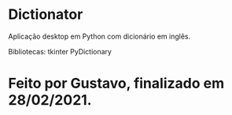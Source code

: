 # Dictionator
Aplicação desktop em Python com dicionário em inglês.

Bibliotecas:
tkinter
PyDictionary

# Feito por Gustavo, finalizado em 28/02/2021.

